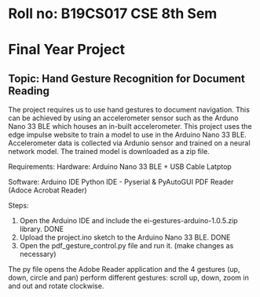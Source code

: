 # Roll no: B19CS017 CSE 8th Sem 
# Final Year Project 

## Topic: Hand Gesture Recognition for Document Reading
The project requires us to use hand gestures to document navigation. This can be achieved by using an accelerometer sensor such as the Arduno Nano 33 BLE which houses an in-built accelerometer.
This project uses the edge impulse website to train a model to use in the Arduino Nano 33 BLE. Accelerometer data is collected via Ardunio sensor and trained on a neural network model. The trained model is downloaded as a zip file.

Requirements:
Hardware:
Arduino Nano 33 BLE + USB Cable
Latptop

Software:
Arduino IDE
Python IDE - Pyserial & PyAutoGUI
PDF Reader (Adoce Acrobat Reader)

Steps:
1. Open the Arduino IDE and include the ei-gestures-arduino-1.0.5.zip library. DONE
1. Upload the project.ino sketch to the Arduino Nano 33 BLE. DONE
2. Open the pdf_gesture_control.py file and run it. (make changes as necessary)

The py file opens the Adobe Reader application and the 4 gestures (up, down, circle and pan) perform different gestures: scroll up, down, zoom in and out and rotate clockwise.
